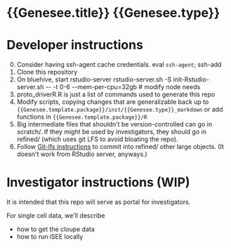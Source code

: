 # {{Genesee.title}} {{Genesee.type}}

# Developer instructions

0. Consider having ssh-agent cache credentials.
    eval `ssh-agent`; ssh-add
1. Clone this repository
2. On bluehive, start rstudio-server
    rstudio-server.sh -S init-Rstudio-server.sh -- -t 0-6 --mem-per-cpu=32gb # modify node needs
3. proto_driverR.R is just a list of commands used to generate this repo
4. Modify scripts, copying changes that are generalizable back up to `{{Genesee.template.package}}/inst/{{Genesee.type}}_markdown` or add functions in `{{Genesee.template.package}}/R`
5. Big intermediate files that shouldn't be version-controlled can go in scratch/.  If they might be used by investigators, they should go in refined/ (which uses git LFS to avoid bloating the repo).
6.  Follow [Git-lfs instructions](git-lfs-howto.md) to commit into refined/ other large objects.  (It doesn't work from RStudio server, anyways.)


# Investigator instructions (WIP)

It is intended that this repo will serve as portal for investigators.

For single cell data, we'll describe

*  how to get the cloupe data
*  how to run iSEE locally
